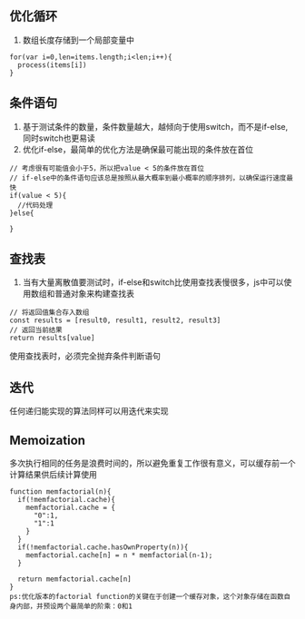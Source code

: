 ## 优化循环
1. 数组长度存储到一个局部变量中
````
for(var i=0,len=items.length;i<len;i++){
  process(items[i])
}
````
## 条件语句
1. 基于测试条件的数量，条件数量越大，越倾向于使用switch，而不是if-else, 同时switch也更易读
2. 优化if-else，最简单的优化方法是确保最可能出现的条件放在首位
````
// 考虑很有可能值会小于5，所以把value < 5的条件放在首位
// if-else中的条件语句应该总是按照从最大概率到最小概率的顺序排列，以确保运行速度最快
if(value < 5){
  //代码处理
}else{

}
````
## 查找表
1. 当有大量离散值要测试时，if-else和switch比使用查找表慢很多，js中可以使用数组和普通对象来构建查找表
````
// 将返回值集合存入数组
const results = [result0, result1, result2, result3]
// 返回当前结果
return results[value]
````
使用查找表时，必须完全抛弃条件判断语句
## 迭代
任何递归能实现的算法同样可以用迭代来实现
## Memoization
多次执行相同的任务是浪费时间的，所以避免重复工作很有意义，可以缓存前一个计算结果供后续计算使用
````
function memfactorial(n){
  if(!memfactorial.cache){
    memfactorial.cache = {
      "0":1,
      "1":1
    }
  }
  if(!memfactorial.cache.hasOwnProperty(n)){
    memfactorial.cache[n] = n * memfactorial(n-1);
  }

  return memfactorial.cache[n]
}
ps:优化版本的factorial function的关键在于创建一个缓存对象，这个对象存储在函数自身内部，并预设两个最简单的阶乘：0和1
````